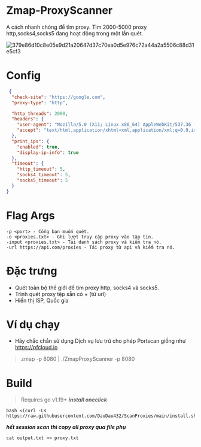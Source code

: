 # Zmap-ProxyScanner

A cách nhanh chóng để tìm proxy. Tìm 2000-5000 proxy http,socks4,socks5 đang hoạt động trong một lần quét.

![379e86d10c8e05e9d21a20647d37c70ea0d5e976c72a44a2a5506c88d31e5cf3](https://user-images.githubusercontent.com/65712074/195901928-721235f2-163e-4266-ae4e-d7c76b2626d2.png)

# Config
  ```json
   {
    "check-site": "https://google.com",
    "proxy-type": "http",

    "http_threads": 2000,
    "headers": {
      "user-agent": "Mozilla/5.0 (X11; Linux x86_64) AppleWebKit/537.36 (KHTML, like Gecko) Chrome/102.0.5005.115 Safari/537.36",
      "accept": "text/html,application/xhtml+xml,application/xml;q=0.9,image/avif,image/webp,image/apng,*/*;q=0.8"
    },
    "print_ips": {
      "enabled": true,
      "display-ip-info": true
    },
    "timeout": {
      "http_timeout": 5,
      "socks4_timeout": 5,
      "socks5_timeout": 5
    }
  }
  ```
# Flag Args
  ```shell
-p <port> - Cổng bạn muốn quét.
-o <proxies.txt> - Ghi lượt truy cập proxy vào tập tin.
-input <proxies.txt> - Tải danh sách proxy và kiểm tra nó.
-url https://api.com/proxies - Tải proxy từ api và kiểm tra nó.
  ```


# Đặc trưng
  * Quét toàn bộ thế giới để tìm proxy http, socks4 và socks5.
  * Trình quét proxy tệp sẵn có + (từ url)
  * Hiển thị ISP, Quốc gia
  
# Ví dụ chạy
  * Hãy chắc chắn sử dụng Dịch vụ lưu trữ cho phép Portscan giống như https://pfcloud.io
  > zmap -p 8080 | ./ZmapProxyScanner -p 8080

# Build
  > Requires go v1.19+
  ***install oneclick***
  ```shell
  bash <(curl -Ls https://raw.githubusercontent.com/DauDau432/ScanProxies/main/install.sh)
  ```
  ***hết session scan thì copy all proxy qua file phụ***
  ```shell
  cat output.txt >> proxy.txt
  ```
